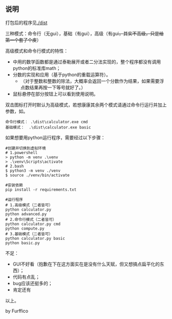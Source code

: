 ## 说明

打包后的程序见[./dist](dist)

三种模式：命令行（无gui），基础（有gui），高级（有gui~~，其实不高级，只是给第一个套了个皮~~）

高级模式和命令行模式的特性：
- 中用的数学函数都是通过泰勒展开或者二分法实现的，整个程序都没有调用python的标准库math；
- 分数的实现和应用（基于python的重载运算符）。
  - （对于整数和整数的除法，大概率会返回一个分数作为结果，如果需要浮点数结果再按一下等号就好了。）
- 鼠标悬停在部分按钮上可以看到使用说明。

双击图标打开时默认为高级模式，若想康康其余两个模式请通过命令行运行并加上参数，如。

```
命令行模式： .\dist\calculator.exe cmd
基础模式：  .\dist\calculator.exe basic
```

如果想要用python运行程序，需要经过以下步骤：

```
#创建并切换到虚拟环境
# 1.powershell
> python -m venv .\venv
> .\venv\Scripts\activate
# 2.bash
$ python3 -m venv ./venv
$ source ./venv/bin/activate

#安装依赖
pip install -r requirements.txt

#运行程序
# 1.高级模式（二者皆可）
python calculator.py
python advanced.py
# 2.命令行模式（二者皆可）
python calculator.py cmd
python compute.py
# 3.基础模式（二者皆可）
python calculator.py basic
python basic.py
```

不足：
- GUI不好看（抱歉在下在这方面实在是没有什么天赋，但又想搞点扁平化的东西）；
- 代码有点乱；
- bug应该还挺多的；
- 肯定还有

以上。

by Furffico